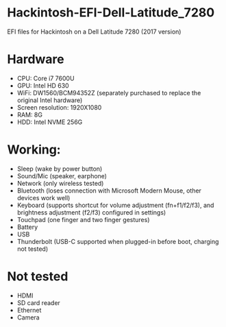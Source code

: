 # Hackintosh-EFI-Dell-Latitude_7280
EFI files for Hackintosh on a Dell Latitude 7280 (2017 version)

# Hardware

- CPU: Core i7 7600U
- GPU: Intel HD 630
- WiFi: DW1560/BCM94352Z (separately purchased to replace the original Intel hardware)
- Screen resolution: 1920X1080
- RAM: 8G
- HDD: Intel NVME 256G

# Working:

- Sleep (wake by power button)
- Sound/Mic (speaker, earphone)
- Network (only wireless tested)
- Bluetooth (loses connection with Microsoft Modern Mouse, other devices work well)
- Keyboard (supports shortcut for volume adjustment (fn+f1/f2/f3), and brightness adjustment (f2/f3) configured in settings)
- Touchpad (one finger and two finger gestures)
- Battery
- USB
- Thunderbolt (USB-C supported when plugged-in before boot, charging not tested)

# Not tested

- HDMI
- SD card reader
- Ethernet
- Camera
